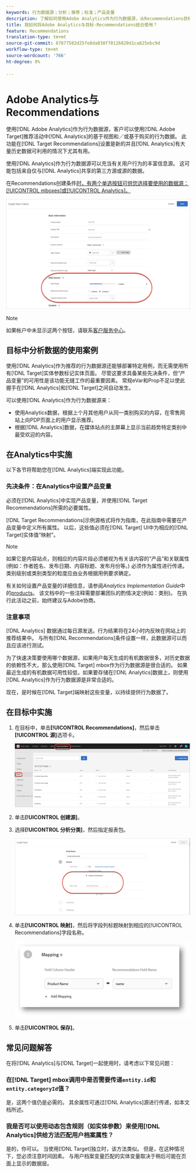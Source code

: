 ```yaml
---
keywords: 行为数据源；分析；推荐；标准；产品变量
description: 了解如何使用Adobe Analytics作为行为数据源，从Recommendations目标的Analytics中使用基于视图和／或基于购买的行为数据。
title: 我如何将Adobe Analytics与目标·Recommendations结合使用？
feature: Recommendations
translation-type: tm+mt
source-git-commit: 87877502d25fe8da830f70126820d1ca825ebc9d
workflow-type: tm+mt
source-wordcount: '766'
ht-degree: 0%

---
```



# Adobe Analytics与Recommendations

使用[!DNL Adobe Analytics]作为行为数据源，客户可以使用[!DNL Adobe Target]推荐活动中[!DNL Analytics]的基于视图和／或基于购买的行为数据。 此功能在[!DNL Target Recommendations]设置是新的并且[!DNL Analytics]有大量历史数据可利用的情况下尤其有用。

使用[!DNL Analytics]作为行为数据源可以充当有关用户行为的丰富信息源。 这可能包括来自仅与[!DNL Analytics]共享的第三方源或源的数据。

在Recommendations创建条件[时，有两个单选按钮可供您选择要使用的数据源：[!UICONTROL mboxes]或[!UICONTROL Analytics]。](/help/c-recommendations/c-algorithms/create-new-algorithm.md)

![行为数据源按钮](/help/c-recommendations/c-algorithms/assets/behavioral-data-source.png)

>[!NOTE]
>
>如果帐户中未显示这两个按钮，请联系[客户服务中心](/help/cmp-resources-and-contact-information.md#reference_ACA3391A00EF467B87930A450050077C)。

## 目标中分析数据的使用案例

使用[!DNL Analytics]作为推荐的行为数据源还能够部署特定用例，而无需使用所有[!DNL Target]实体参数标记实体页面。 尽管这要求具备某些先决条件，但“产品变量”的可用性是该功能无缝工作的最重要因素。 常规eVar和Prop不足以使此握手在[!DNL Analytics]和[!DNL Target]之间自动发生。

可以使用[!DNL Analytics]作为行为数据源来：

* 使用Analytics数据，根据上个月其他用户从同一类别购买的内容，在零售网站上向PDP页面上的用户显示推荐。
* 根据[!DNL Analytics]数据，在媒体站点的主屏幕上显示当前趋势特定类别中最受欢迎的内容。

## 在Analytics中实施

以下各节将帮助您在[!DNL Analytics]端实现此功能。

### 先决条件：在Analytics中设置产品变量

必须在[!DNL Analytics]中实现产品变量，并使用[!DNL Target Recommendations]所需的必要属性。

[!DNL Target Recommendations]示例源格式将作为指南，在此指南中需要在产品变量中定义所有属性。 以后，这些值必须在[!DNL Target] UI中为相应的[!DNL Target]实体值“映射”。

>[!NOTE]
>
>如果它是内容站点，则相应的内容片段必须被视为有关该内容的“产品”和关联属性(例如：作者姓名、发布日期、内容标题、发布月份等。) 必须作为属性进行传递。 类别级别或类别类型的粒度应由业务根据用例要求确定。

有关如何设置产品变量的详细信息，请参阅&#x200B;*Analytics Implementation Guide*&#x200B;中的[products](https://experienceleague.adobe.com/docs/analytics/implementation/vars/page-vars/products.html)。 该文档中的一些注释需要部署团队的酌情决定(例如：类别)。 在执行此活动之前，始终建议与Adobe协商。

### 注意事项

[!DNL Analytics] 数据通过每日源发送。行为结果将在24小时内反映在网站上的推荐结果中。 与所有[!DNL Recommendations]条件设置一样，此数据源可以而且应该进行测试。

为了快速决策要使用哪个数据源，如果用户每天生成的有机数据很多，对历史数据的依赖性不大，那么使用[!DNL Target] mbox作为行为数据源是很合适的。 如果最近生成的有机数据可用性较低，如果要存储在[!DNL Analytics]数据上，则使用[!DNL Analytics]作为行为数据源是非常合适的。

现在，是时候在[!DNL Target]端映射这些变量，以持续提供行为数据了。

## 在目标中实施

1. 在目标中，单击&#x200B;**[!UICONTROL Recommendations]**，然后单击&#x200B;**[!UICONTROL 源]**&#x200B;选项卡。

   ![信息源](/help/c-recommendations/c-algorithms/assets/feeds-tab.png)

1. 单击&#x200B;**[!UICONTROL 创建源]**。

1. 选择&#x200B;**[!UICONTROL 分析分类]**，然后指定报表包。

   ![分析分类选项](/help/c-recommendations/c-algorithms/assets/analytics-classifications.png)

1. 单击&#x200B;**[!UICONTROL 映射]**，然后将字段列标题映射到相应的[!UICONTROL Recommendations]字段名称。

   ![映射节](/help/c-recommendations/c-algorithms/assets/mapping.png)

1. 单击&#x200B;**[!UICONTROL 保存]**。

## 常见问题解答

在将[!DNL Analytics]与[!DNL Target]一起使用时，请考虑以下常见问题：

### 在[!DNL Target] mbox调用中是否需要传递`entity.id`和`entity.categoryId`值？

是，这两个值仍是必需的。 其余属性可通过[!DNL Analytics]源进行传递，如本文档所述。

### 我是否可以使用动态包含规则（如实体参数）来使用[!DNL Analytics]供给方法匹配用户档案属性？

是的，你可以。 当使用[!DNL Target]独立时，该方法类似。 但是，在这种情况下，您必须注意时间因素。 与用户档案变量匹配的实体变量取决于稍后可能在页面上显示的数据层。

